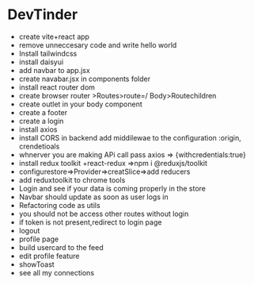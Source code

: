 # DevTinder

- create vite+react app
- remove unneccesary code and write hello world
- Install tailwindcss
- install daisyui
- add navbar to app.jsx
- create navabar.jsx in components folder
- install react router dom
- create browser router >Routes>route=/ Body>Routechildren
- create outlet in your body component
- create a footer
- create a login
- install axios
- install CORS in backend add middilewae to the configuration :origin, crendetioals
- whnerver you are making APi call pass axios => {withcredentials:true}
- install redux toolkit +react-redux =>npm i @reduxjs/toolkit
- configurestore=>Provider=>creatSlice=>add reducers
- add reduxtoolkit to chrome tools
- Login and see if your data is coming properly in the store
- Navbar should update as soon as user logs in
- Refactoring code as utils
- you should not be access other routes without login
- if token is not present,redirect to login page
- logout
- profile page
- build usercard to the feed
- edit profile feature
- showToast
- see all my connections
